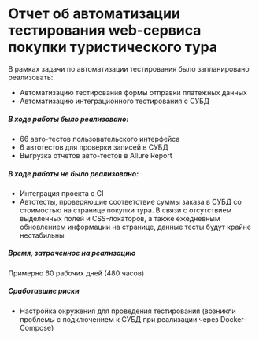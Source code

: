 # Отчет об автоматизации тестирования web-сервиса покупки туристического тура

В рамках задачи по автоматизации тестирования было запланировано реализовать:

- Автоматизацию тестирования формы отправки платежных данных
- Автоматизацию интеграционного тестирования с СУБД

##### В ходе работы было реализовано:

- 66 авто-тестов пользовательского интерфейса
- 6 автотестов для проверки записей в СУБД
- Выгрузка отчетов авто-тестов в Allure Report

##### В ходе работы не было реализовано:
- Интеграция проекта с CI
- Автотесты, проверяющие соответствие суммы заказа в СУБД со стоимостью на странице покупки тура. В связи с отсутствием
  выделенных полей и CSS-локаторов, а также ежедневным обновлением информации на странице, данные тесты будут крайне нестабильны

##### Время, затраченное на реализацию
Примерно 60 рабочих дней (480 часов)

##### Сработавшие риски

- Настройка окружения для проведения тестирования (возникли проблемы с подключением к СУБД при реализации через Docker-Compose)




